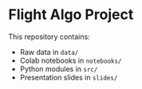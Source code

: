 # Flight Algo Project

This repository contains:
- Raw data in `data/`
- Colab notebooks in `notebooks/`
- Python modules in `src/`
- Presentation slides in `slides/`
